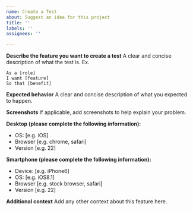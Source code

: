 ```yaml
---
name: Create a Test
about: Suggest an idea for this project
title: ''
labels: ''
assignees: ''

---
```


**Describe the feature you want to create a test**
A clear and concise description of what the test is.
Ex.
```
As a [role]
I want [feature]
So that [benefit]
```

**Expected behavior**
A clear and concise description of what you expected to happen.

**Screenshots**
If applicable, add screenshots to help explain your problem.

**Desktop (please complete the following information):**
 - OS: [e.g. iOS]
 - Browser [e.g. chrome, safari]
 - Version [e.g. 22]

**Smartphone (please complete the following information):**
 - Device: [e.g. iPhone6]
 - OS: [e.g. iOS8.1]
 - Browser [e.g. stock browser, safari]
 - Version [e.g. 22]

**Additional context**
Add any other context about this feature here.